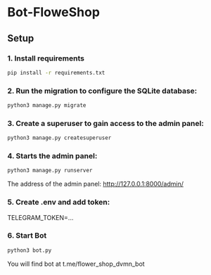 # Bot-FloweShop

## Setup

### 1. Install requirements

```bash
pip install -r requirements.txt
```
### 2. Run the migration to configure the SQLite database:

```bash
python3 manage.py migrate
```

### 3. Create a superuser to gain access to the admin panel:

```bash
python3 manage.py createsuperuser
```

### 4. Starts the admin panel:

```bash
python3 manage.py runserver
```
The address of the admin panel: http://127.0.0.1:8000/admin/

### 5. Create .env and add token:
TELEGRAM_TOKEN=...


### 6. Start Bot
```bash
python3 bot.py
```

You will find bot at t.me/flower_shop_dvmn_bot

